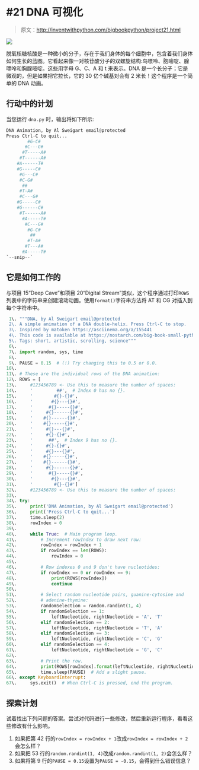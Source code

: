 # #21 DNA 可视化

> 原文：<http://inventwithpython.com/bigbookpython/project21.html>

![](img/9d995d63aaead72cad01120081eb8f75.png)

脱氧核糖核酸是一种微小的分子，存在于我们身体的每个细胞中，包含着我们身体如何生长的蓝图。它看起来像一对核苷酸分子的双螺旋结构:鸟嘌呤、胞嘧啶、腺嘌呤和胸腺嘧啶。这些用字母 G、C、A 和 t 来表示。DNA 是一个长分子；它是微观的，但是如果把它拉长，它的 30 亿个碱基对会有 2 米长！这个程序是一个简单的 DNA 动画。

## 行动中的计划

当您运行 `dna.py` 时，输出将如下所示:

```py
DNA Animation, by Al Sweigart email@protected
Press Ctrl-C to quit...
        #G-C#
       #C---G#
      #T-----A#
     #T------A#
    #A------T#
    #G-----C#
     #G---C#
     #C-G#
      ##
     #T-A#
     #C---G#
    #G-----C#
    #G------C#
     #T------A#
      #A-----T#
       #C---G#
        #G-C#
         ##
        #T-A#
       #T---A#
      #A-----T#
`--snip--`
```

## 它是如何工作的

与项目 15“Deep Cave”和项目 20“Digital Stream”类似，这个程序通过打印`ROWS`列表中的字符串来创建滚动动画。使用`format()`字符串方法将 AT 和 CG 对插入到每个字符串中。

```py
 1\. """DNA, by Al Sweigart email@protected
 2\. A simple animation of a DNA double-helix. Press Ctrl-C to stop.
 3\. Inspired by matoken https://asciinema.org/a/155441
 4\. This code is available at https://nostarch.com/big-book-small-python-programming
 5\. Tags: short, artistic, scrolling, science"""
 6\. 
 7\. import random, sys, time
 8\. 
 9\. PAUSE = 0.15  # (!) Try changing this to 0.5 or 0.0.
10\. 
11\. # These are the individual rows of the DNA animation:
12\. ROWS = [
13\.     #123456789 <- Use this to measure the number of spaces:
14\.     '         ##',  # Index 0 has no {}.
15\.     '        #{}-{}#',
16\.     '       #{}---{}#',
17\.     '      #{}-----{}#',
18\.     '     #{}------{}#',
19\.     '    #{}------{}#',
20\.     '    #{}-----{}#',
21\.     '     #{}---{}#',
22\.     '     #{}-{}#',
23\.     '      ##',  # Index 9 has no {}.
24\.     '     #{}-{}#',
25\.     '     #{}---{}#',
26\.     '    #{}-----{}#',
27\.     '    #{}------{}#',
28\.     '     #{}------{}#',
29\.     '      #{}-----{}#',
30\.     '       #{}---{}#',
31\.     '        #{}-{}#']
32\.     #123456789 <- Use this to measure the number of spaces:
33\. 
34\. try:
35\.     print('DNA Animation, by Al Sweigart email@protected')
36\.     print('Press Ctrl-C to quit...')
37\.     time.sleep(2)
38\.     rowIndex = 0
39\. 
40\.     while True:  # Main program loop.
41\.         # Increment rowIndex to draw next row:
42\.         rowIndex = rowIndex + 1
43\.         if rowIndex == len(ROWS):
44\.             rowIndex = 0
45\. 
46\.         # Row indexes 0 and 9 don't have nucleotides:
47\.         if rowIndex == 0 or rowIndex == 9:
48\.             print(ROWS[rowIndex])
49\.             continue
50\. 
51\.         # Select random nucleotide pairs, guanine-cytosine and
52\.         # adenine-thymine:
53\.         randomSelection = random.randint(1, 4)
54\.         if randomSelection == 1:
55\.             leftNucleotide, rightNucleotide = 'A', 'T'
56\.         elif randomSelection == 2:
57\.             leftNucleotide, rightNucleotide = 'T', 'A'
58\.         elif randomSelection == 3:
59\.             leftNucleotide, rightNucleotide = 'C', 'G'
60\.         elif randomSelection == 4:
61\.             leftNucleotide, rightNucleotide = 'G', 'C'
62\. 
63\.         # Print the row.
64\.         print(ROWS[rowIndex].format(leftNucleotide, rightNucleotide))
65\.         time.sleep(PAUSE)  # Add a slight pause.
66\. except KeyboardInterrupt:
67\.     sys.exit()  # When Ctrl-C is pressed, end the program. 
```

## 探索计划

试着找出下列问题的答案。尝试对代码进行一些修改，然后重新运行程序，看看这些修改有什么影响。

1.  如果把第 42 行的`rowIndex = rowIndex + 1`改成`rowIndex = rowIndex + 2`会怎么样？
2.  如果把 53 行的`random.randint(1, 4)`改成`random.randint(1, 2)`会怎么样？
3.  如果将第 9 行的`PAUSE = 0.15`设置为`PAUSE = -0.15`，会得到什么错误信息？
